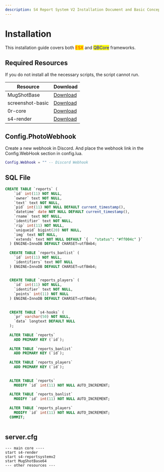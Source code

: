 ```yaml
---
description: S4 Report System V2 Installation Document and Basic Concepts
---
```


# Installation

This installation guide covers both <mark style="color:red;">ESX</mark> and <mark style="color:blue;">QBCore</mark> frameworks.

## Required Resources

If you do not install all the necessary scripts, the script cannot run.

| Resource         | Download                                                  |
| ---------------- | --------------------------------------------------------- |
| MugShotBase      | [Download](https://github.com/BaziForYou/MugShotBase64)   |
| screenshot-basic | [Download](https://github.com/citizenfx/screenshot-basic) |
| 0r-core          | [Download](https://github.com/0resmon/0r-core)            |
| s4-render        | [Download](https://github.com/cokluk/s4-render)           |

## Config.PhotoWebhook

Create a new webhook in Discord. And place the webhook link in the Config.WebHook section in config.lua.

```lua
Config.Webhook = "" -- Discord Webhook
```

## SQL File

```sql
CREATE TABLE `reports` (
    `id` int(11) NOT NULL,
    `owner` text NOT NULL,
    `text` text NOT NULL,
    `pid` int(11) NOT NULL DEFAULT current_timestamp(),
    `datetime` date NOT NULL DEFAULT current_timestamp(),
    `rname` text NOT NULL,
    `identifier` text NOT NULL,
    `rip` int(11) NOT NULL,
    `uniqueid` bigint(20) NOT NULL,
    `img` text NOT NULL,
    `extends` text NOT NULL DEFAULT `{   "status": "#ff004c" }`
  ) ENGINE=InnoDB DEFAULT CHARSET=utf8mb4;
  
  CREATE TABLE `reports_banlist` (
    `id` int(11) NOT NULL,
    `identifiers` text NOT NULL
  ) ENGINE=InnoDB DEFAULT CHARSET=utf8mb4;
  
  
  CREATE TABLE `reports_players` (
    `id` int(11) NOT NULL,
    `identifier` text NOT NULL,
    `points` int(11) NOT NULL
  ) ENGINE=InnoDB DEFAULT CHARSET=utf8mb4;
  
  
  CREATE TABLE `s4-hooks` (
    `pr` varchar(50) NOT NULL,
    `data` longtext DEFAULT NULL
  );
  
  ALTER TABLE `reports`
    ADD PRIMARY KEY (`id`);
  
  ALTER TABLE `reports_banlist`
    ADD PRIMARY KEY (`id`);
  
  ALTER TABLE `reports_players`
    ADD PRIMARY KEY (`id`);
  
  
  ALTER TABLE `reports`
    MODIFY `id` int(11) NOT NULL AUTO_INCREMENT;
  
  ALTER TABLE `reports_banlist`
    MODIFY `id` int(11) NOT NULL AUTO_INCREMENT;
  
  ALTER TABLE `reports_players`
    MODIFY `id` int(11) NOT NULL AUTO_INCREMENT;
  COMMIT;
  
```

## server.cfg

```
--- main core ----
start s4-render
start s4-reportsystemv2
start MugShotBase64
--- other resources ---
```
